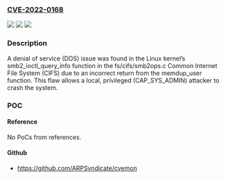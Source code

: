### [CVE-2022-0168](https://cve.mitre.org/cgi-bin/cvename.cgi?name=CVE-2022-0168)
![](https://img.shields.io/static/v1?label=Product&message=kernel&color=blue)
![](https://img.shields.io/static/v1?label=Version&message=%3D%20Affects%20v5.4%E2%80%935.12%2C%20v5.13-rc%2BHEAD%20&color=brighgreen)
![](https://img.shields.io/static/v1?label=Vulnerability&message=CWE-476%20-%20NULL%20Pointer%20Dereference&color=brighgreen)

### Description

A denial of service (DOS) issue was found in the Linux kernel’s smb2_ioctl_query_info function in the fs/cifs/smb2ops.c Common Internet File System (CIFS) due to an incorrect return from the memdup_user function. This flaw allows a local, privileged (CAP_SYS_ADMIN) attacker to crash the system.

### POC

#### Reference
No PoCs from references.

#### Github
- https://github.com/ARPSyndicate/cvemon


